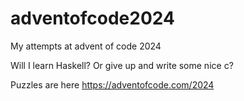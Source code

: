 # adventofcode2024
My attempts at advent of code 2024

Will I learn Haskell?  Or give up and write some nice c?

Puzzles are here https://adventofcode.com/2024
